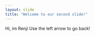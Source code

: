 ```yaml
---
layout: slide
title: "Welcome to our second slide!"
---
```

Hi, im Renji
Use the left arrow to go back!
